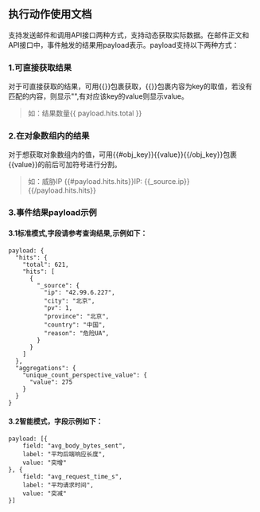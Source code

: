 ## 执行动作使用文档
支持发送邮件和调用API接口两种方式，支持动态获取实际数据。在邮件正文和API接口中，事件触发的结果用payload表示。payload支持以下两种方式：
### 1.可直接获取结果
对于可直接获取的结果，可用{{}}包裹获取，{{}}包裹内容为key的取值，若没有匹配的内容，则显示"",有对应该key的value则显示value。
> 如：结果数量{{ payload.hits.total }}
### 2.在对象数组内的结果
对于想获取对象数组内的值，可用{{#obj_key}}{{value}}{{/obj_key}}包裹{{value}}的前后可加符号进行分割。
> 如：威胁IP {{#payload.hits.hits}}IP: {{_source.ip}} {{/payload.hits.hits}}

### 3.事件结果payload示例
#### 3.1标准模式,字段请参考查询结果,示例如下：
```
payload: {
  "hits": {
    "total": 621,
    "hits": [
      {
        "_source": {
          "ip": "42.99.6.227",
          "city": "北京",
          "pv": 1,
          "province": "北京",
          "country": "中国",
          "reason": "危险UA",
        }
      }
    ]
  },
  "aggregations": {
    "unique_count_perspective_value": {
      "value": 275
    }
  }
}
```
#### 3.2智能模式，字段示例如下：
```
payload: [{
    field: "avg_body_bytes_sent",
    label: "平均后端响应长度",
    value: "突增"
}, {
    field: "avg_request_time_s",
    label: "平均请求时间",
    value: "突减"
}]
```
